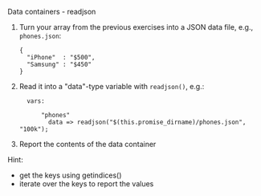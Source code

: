 Data containers - readjson

1. Turn your array from the previous exercises into
   a JSON data file, e.g., `phones.json`:

    ```
    {
      "iPhone"  : "$500",
      "Samsung" : "$450"
    }
    ```

2. Read it into a "data"-type variable with `readjson()`, e.g.:


    ```
      vars:

          "phones"
            data => readjson("$(this.promise_dirname)/phones.json", "100k");

    ```

3. Report the contents of the data container

Hint:

- get the keys using getindices()
- iterate over the keys to report the values
